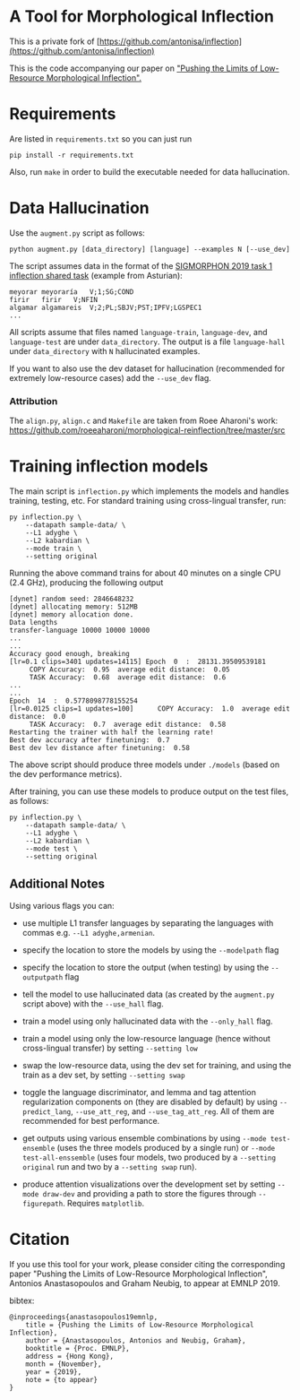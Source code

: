 # A Tool for Morphological Inflection
This is a private fork of [https://github.com/antonisa/inflection](https://github.com/antonisa/inflection)


This is the code accompanying our paper on ["Pushing the Limits of Low-Resource Morphological Inflection".](https://arxiv.org/pdf/1908.05838.pdf)

# Requirements

Are listed in `requirements.txt` so you can just run
~~~
pip install -r requirements.txt
~~~

Also, run `make` in order to build the executable needed for data hallucination.

# Data Hallucination

Use the `augment.py` script as follows:
~~~
python augment.py [data_directory] [language] --examples N [--use_dev]
~~~

The script assumes data in the format of the [SIGMORPHON 2019 task 1 inflection shared task](https://sigmorphon.github.io/sharedtasks/2019/task1/) (example from Asturian):
~~~
meyorar	meyoraría	V;1;SG;COND
firir	firir	V;NFIN
algamar	algamareis	V;2;PL;SBJV;PST;IPFV;LGSPEC1
...
~~~

All scripts assume that files named `language-train`, `language-dev`, and `language-test` are under `data_directory`.
The output is a file `language-hall` under `data_directory` with `N` hallucinated examples.

If you want to also use the dev dataset for hallucination (recommended for extremely low-resource cases) add the `--use_dev` flag.

### Attribution
The `align.py`, `align.c` and `Makefile` are taken from Roee Aharoni's work: https://github.com/roeeaharoni/morphological-reinflection/tree/master/src

# Training inflection models

The main script is `inflection.py` which implements the models and handles training, testing, etc.
For standard training using cross-lingual transfer, run:
~~~
py inflection.py \
	--datapath sample-data/ \
	--L1 adyghe \
	--L2 kabardian \
	--mode train \
	--setting original
~~~

Running the above command trains for about 40 minutes on a single CPU (2.4 GHz), producing the following output

~~~
[dynet] random seed: 2846648232
[dynet] allocating memory: 512MB
[dynet] memory allocation done.
Data lengths
transfer-language 10000 10000 10000
...
...
Accuracy good enough, breaking
[lr=0.1 clips=3401 updates=14115] Epoch  0  :  28131.39509539181
	 COPY Accuracy:  0.95  average edit distance:  0.05
	 TASK Accuracy:  0.68  average edit distance:  0.6
...
...
Epoch  14  :  0.5778098778155254
[lr=0.0125 clips=1 updates=100] 	 COPY Accuracy:  1.0  average edit distance:  0.0
	 TASK Accuracy:  0.7  average edit distance:  0.58
Restarting the trainer with half the learning rate!
Best dev accuracy after finetuning:  0.7
Best dev lev distance after finetuning:  0.58
~~~
The above script should produce three models under `./models` (based on the dev performance metrics).

After training, you can use these models to produce output on the test files, as follows:
~~~
py inflection.py \
	--datapath sample-data/ \
	--L1 adyghe \
	--L2 kabardian \
	--mode test \
	--setting original
~~~

## Additional Notes

Using various flags you can:

* use multiple L1 transfer languages by separating the languages with commas e.g. `--L1 adyghe,armenian`.

* specify the location to store the models by using the `--modelpath` flag

* specify the location to store the output (when testing) by using the `--outputpath` flag

* tell the model to use hallucinated data (as created by the `augment.py` script above) with the `--use_hall` flag.

* train a model using only hallucinated data with the `--only_hall` flag.

* train a model using only the low-resource language (hence without cross-lingual transfer) by setting `--setting low`

* swap the low-resource data, using the dev set for training, and using the train as a dev set, by setting `--setting swap`

* toggle the language discriminator, and lemma and tag attention regularization components on (they are disabled by default) by using `--predict_lang`, `--use_att_reg`, and `--use_tag_att_reg`. All of them are recommended for best performance.

* get outputs using various ensemble combinations by using `--mode test-ensemble` (uses the three models produced by a single run) or `--mode test-all-enssemble` (uses four models, two produced by a `--setting original` run and two by a `--setting swap` run).

* produce attention visualizations over the development set by setting `--mode draw-dev` and providing a path to store the figures through `--figurepath`. Requires `matplotlib`.


# Citation
If you use this tool for your work, please consider citing the corresponding paper "Pushing the Limits of Low-Resource Morphological Inflection", Antonios Anastasopoulos and Graham Neubig, to appear at EMNLP 2019.

bibtex:
~~~
@inproceedings{anastasopoulos19emnlp,
    title = {Pushing the Limits of Low-Resource Morphological Inflection},
    author = {Anastasopoulos, Antonios and Neubig, Graham},
    booktitle = {Proc. EMNLP},
    address = {Hong Kong},
    month = {November},
    year = {2019},
    note = {to appear}
}
~~~

